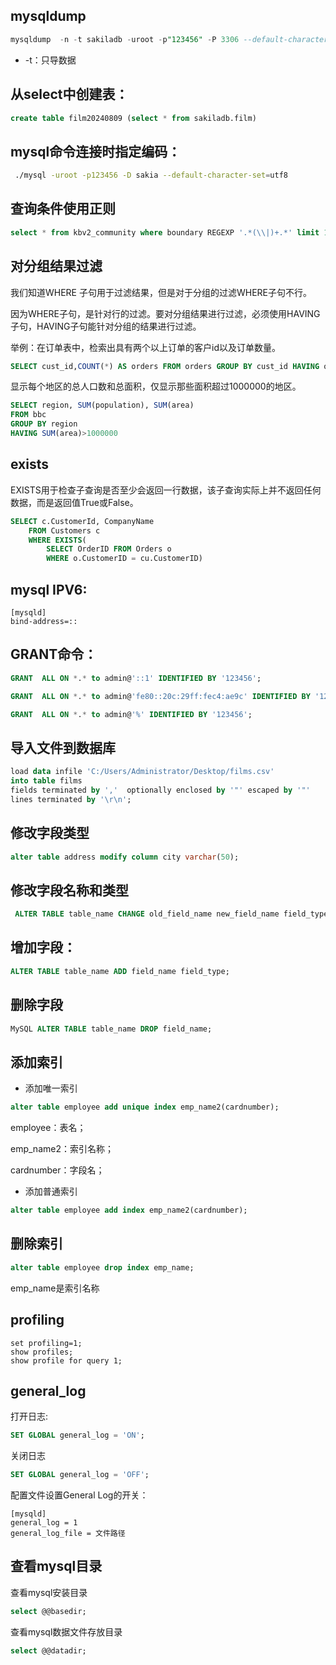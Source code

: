 ## mysqldump
```sql
mysqldump  -n -t sakiladb -uroot -p"123456" -P 3306 --default-character-set=utf8 --where="OccurredTime>'2016-12-01 00:00:00'">/root/spider/epgdb.sql
```

- -t：只导数据

## 从select中创建表：
```sql
create table film20240809 (select * from sakiladb.film)
```

## mysql命令连接时指定编码：
```sh
 ./mysql -uroot -p123456 -D sakia --default-character-set=utf8 
```

## 查询条件使用正则
```sql
select * from kbv2_community where boundary REGEXP '.*(\\|)+.*' limit 10
```

## 对分组结果过滤

我们知道WHERE 子句用于过滤结果，但是对于分组的过滤WHERE子句不行。

因为WHERE子句，是针对行的过滤。要对分组结果进行过滤，必须使用HAVING子句，HAVING子句能针对分组的结果进行过滤。

举例：在订单表中，检索出具有两个以上订单的客户id以及订单数量。
```sql
SELECT cust_id,COUNT(*) AS orders FROM orders GROUP BY cust_id HAVING orders>=2;
```

显示每个地区的总人口数和总面积，仅显示那些面积超过1000000的地区。
```sql
SELECT region, SUM(population), SUM(area)
FROM bbc
GROUP BY region
HAVING SUM(area)>1000000
```

## exists

EXISTS用于检查子查询是否至少会返回一行数据，该子查询实际上并不返回任何数据，而是返回值True或False。

```sql
SELECT c.CustomerId, CompanyName  
	FROM Customers c  
	WHERE EXISTS(  
	    SELECT OrderID FROM Orders o  
	    WHERE o.CustomerID = cu.CustomerID)  
```


##  mysql IPV6:
```
[mysqld]
bind-address=::
```

## GRANT命令：
```sql
GRANT  ALL ON *.* to admin@'::1' IDENTIFIED BY '123456';

GRANT  ALL ON *.* to admin@'fe80::20c:29ff:fec4:ae9c' IDENTIFIED BY '123456';

GRANT  ALL ON *.* to admin@'%' IDENTIFIED BY '123456';
```

## 导入文件到数据库
```sql
load data infile 'C:/Users/Administrator/Desktop/films.csv'   
into table films    
fields terminated by ','  optionally enclosed by '"' escaped by '"'   
lines terminated by '\r\n';
```
## 修改字段类型
```sql
alter table address modify column city varchar(50);
```

## 修改字段名称和类型
```sql
 ALTER TABLE table_name CHANGE old_field_name new_field_name field_type;
```

## 增加字段：
```sql
ALTER TABLE table_name ADD field_name field_type;
```

## 删除字段
```sql
MySQL ALTER TABLE table_name DROP field_name;
```

## 添加索引

- 添加唯一索引
```sql
alter table employee add unique index emp_name2(cardnumber);
```
employee：表名；

emp_name2：索引名称；

cardnumber：字段名；

- 添加普通索引
```sql
alter table employee add index emp_name2(cardnumber);
```


## 删除索引

```sql
alter table employee drop index emp_name;
```
emp_name是索引名称

## profiling
```
set profiling=1;
show profiles;
show profile for query 1; 
```

## general_log

打开日志:
```sql
SET GLOBAL general_log = 'ON';
```

关闭日志
```sql
SET GLOBAL general_log = 'OFF';
```

配置文件设置General Log的开关：
```
[mysqld]
general_log = 1
general_log_file = 文件路径
```

## 查看mysql目录
查看mysql安装目录
```sql
select @@basedir;
```

查看mysql数据文件存放目录
```sql
select @@datadir;
```





